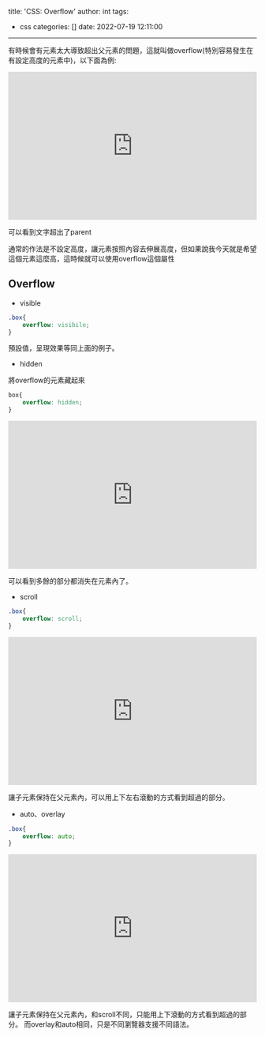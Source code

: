 title: 'CSS: Overflow'
author: int
tags:
  - css
categories: []
date: 2022-07-19 12:11:00
---
有時候會有元素太大導致超出父元素的問題，這就叫做overflow(特別容易發生在有設定高度的元素中)，以下面為例:

<iframe height="300" style="width: 100%;" scrolling="no" title="css:overflow" src="https://codepen.io/intHuang/embed/qBormgx?default-tab=html%2Cresult" frameborder="no" loading="lazy" allowtransparency="true" allowfullscreen="true">
  See the Pen <a href="https://codepen.io/intHuang/pen/qBormgx">
  css:overflow</a> by int (<a href="https://codepen.io/intHuang">@intHuang</a>)
  on <a href="https://codepen.io">CodePen</a>.
</iframe>

可以看到文字超出了parent

通常的作法是不設定高度，讓元素按照內容去伸展高度，但如果說我今天就是希望這個元素這麼高，這時候就可以使用overflow這個屬性

## Overflow

* visible

```css
.box{
	overflow: visibile;
}
```

預設值，呈現效果等同上面的例子。

* hidden

將overflow的元素藏起來

```css
box{
	overflow: hidden;
}
```

<iframe height="300" style="width: 100%;" scrolling="no" title="css:overflow" src="https://codepen.io/intHuang/embed/mdxWmov?default-tab=html%2Cresult" frameborder="no" loading="lazy" allowtransparency="true" allowfullscreen="true">
  See the Pen <a href="https://codepen.io/intHuang/pen/mdxWmov">
  css:overflow</a> by int (<a href="https://codepen.io/intHuang">@intHuang</a>)
  on <a href="https://codepen.io">CodePen</a>.
</iframe>

可以看到多餘的部分都消失在元素內了。

* scroll

```css
.box{
	overflow: scroll;
}
```
<iframe height="300" style="width: 100%;" scrolling="no" title="css:overflow: hidden" src="https://codepen.io/intHuang/embed/rNdymbm?default-tab=html%2Cresult" frameborder="no" loading="lazy" allowtransparency="true" allowfullscreen="true">
  See the Pen <a href="https://codepen.io/intHuang/pen/rNdymbm">
  css:overflow: hidden</a> by int (<a href="https://codepen.io/intHuang">@intHuang</a>)
  on <a href="https://codepen.io">CodePen</a>.
</iframe>

讓子元素保持在父元素內，可以用上下左右滾動的方式看到超過的部分。

* auto、overlay
```css
.box{
	overflow: auto;
}
```

<iframe height="300" style="width: 100%;" scrolling="no" title="css:overflow: auto" src="https://codepen.io/intHuang/embed/LYdWyvm?default-tab=html%2Cresult" frameborder="no" loading="lazy" allowtransparency="true" allowfullscreen="true">
  See the Pen <a href="https://codepen.io/intHuang/pen/LYdWyvm">
  css:overflow: auto</a> by int (<a href="https://codepen.io/intHuang">@intHuang</a>)
  on <a href="https://codepen.io">CodePen</a>.
</iframe>

讓子元素保持在父元素內，和scroll不同，只能用上下滾動的方式看到超過的部分。
而overlay和auto相同，只是不同瀏覽器支援不同語法。
